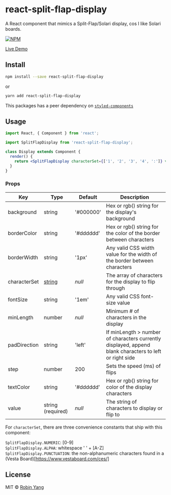 # react-split-flap-display

A React component that mimics a Split-Flap/Solari display, cos I like Solari boards.

[![NPM](https://img.shields.io/npm/v/react-split-flap-display.svg)](https://www.npmjs.com/package/react-split-flap-display)

[Live Demo](http://robonyong.github.io/react-split-flap-display/)

## Install

```bash
npm install --save react-split-flap-display
```

or

```bash
yarn add react-split-flap-display
```

This packages has a peer dependency on [`styled-components`](https://github.com/styled-components/styled-components)

## Usage

```jsx
import React, { Component } from 'react';

import SplitFlapDisplay from 'react-split-flap-display';

class Display extends Component {
  render() {
    return <SplitFlapDisplay characterSet={['1', '2', '3', '4', ':']} value="12:34" />;
  }
}
```

### Props

| Key          | Type               | Default   | Description                                                                                            |
| ------------ | ------------------ | --------- | ------------------------------------------------------------------------------------------------------ |
| background   | string             | '#000000' | Hex or rgb() string for the display's background                                                       |
| borderColor  | string             | '#dddddd' | Hex or rgb() string for the color of the border between characters                                     |
| borderWidth  | string             | '1px'     | Any valid CSS width value for the width of the border between characters                               |
| characterSet | [string](required) | _null_    | The array of characters for the display to flip through                                                |
| fontSize     | string             | '1em'     | Any valid CSS font-size value                                                                          |
| minLength    | number             | _null_    | Minimum # of characters in the display                                                                 |
| padDirection | string             | 'left'    | If minLength > number of characters currently displayed, append blank characters to left or right side |
| step         | number             | 200       | Sets the speed (ms) of flips                                                                           |
| textColor    | string             | '#dddddd' | Hex or rgb() string for color of the display characters                                                |
| value        | string (required)  | _null_    | The string of characters to display or flip to                                                         |

For `characterSet`, there are three convenience constants that ship with this component:

`SplitFlapDisplay.NUMERIC`: [0-9]  
`SplitFlapDisplay.ALPHA`: whitespace ' ' + [A-Z]  
`SplitFlapDisplay.PUNCTUATION`: the non-alphanumeric characters found in a (Vesta Board)[https://www.vestaboard.com/ces/]

## License

MIT © [Robin Yang](https://github.com/robonyong)
